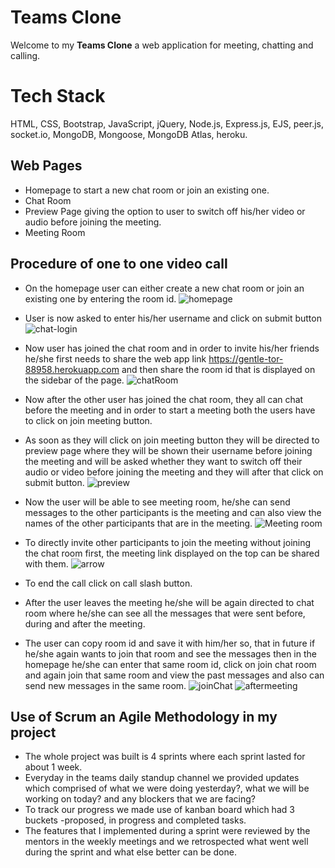# Teams Clone

Welcome to my **Teams Clone** a web application for meeting, chatting and calling.

# Tech Stack
HTML, CSS, Bootstrap, JavaScript, jQuery, Node.js, Express.js, EJS, peer.js, socket.io, MongoDB, Mongoose, MongoDB Atlas, heroku.


## Web Pages

 - Homepage to start a new chat room or join an existing one.
 - Chat Room
 - Preview Page giving the option to user to switch off his/her video or audio before joining the meeting.
 - Meeting Room

## Procedure of one to one video call

 - On the homepage user can either create a new chat room or join an existing one by entering the room id.
![homepage](https://user-images.githubusercontent.com/53914778/125443515-3b0b53ee-7fe2-4c41-800e-97237b24783e.JPG)
 - User is now asked to enter his/her username and click on submit button
 ![chat-login](https://user-images.githubusercontent.com/53914778/125445317-5d198d19-b01b-4407-b69f-74bcb9825270.JPG)
 - Now user has joined the chat room and in order to invite his/her friends he/she first needs to share the web app link https://gentle-tor-88958.herokuapp.com and then share the room id that is displayed on the sidebar of the page.
 ![chatRoom](https://user-images.githubusercontent.com/53914778/125447659-b5133098-a1e7-4292-9b5e-b4767f339254.JPG)
 - Now after the other user has joined the chat room, they all can chat before the meeting and in order to start a meeting both the users have to click on join meeting button.
 - As soon as they will click on join meeting button they will be directed to preview page where they will be shown their username before joining the meeting and will be asked whether they want to switch off their audio or video before joining the meeting and they will after that click on submit button.
 ![preview](https://user-images.githubusercontent.com/53914778/125445752-4551dbd3-d5b4-4f3c-922a-af2c1d423db9.JPG)

 - Now the user will be able to see meeting room, he/she can send messages to the other participants is the meeting and can also view the names of the other participants that are in the meeting.
![Meeting room](https://user-images.githubusercontent.com/53914778/125446504-828fd2d3-3bde-408a-8167-eda49d750a74.JPG)
 - To directly invite other participants to join the meeting without joining the chat room first, the meeting link displayed on the top can be shared with them.
![arrow](https://user-images.githubusercontent.com/53914778/125447306-50dd57fc-f57f-4805-8769-c2ecb2f8bbca.JPG)
 - To end the call click on call slash button.
 - After the user leaves the meeting he/she will be again directed to chat room where he/she can see all the messages that were sent before, during and after the meeting.
 - The user can copy room id and save it with him/her so, that in future if he/she again wants to join that room and see the messages then in the homepage he/she can enter that same room id, click on join chat room and again join that same room and view the past messages and also can send new messages in the same room.
![joinChat](https://user-images.githubusercontent.com/53914778/125448194-921e5312-93b6-49be-973e-b3621c78e01e.JPG)
![aftermeeting](https://user-images.githubusercontent.com/53914778/125450127-270f312c-773b-4990-ba45-49a37b7fd9ce.JPG)
## Use of Scrum an Agile Methodology in my project

 - The whole project was built is 4 sprints where each sprint lasted  for about 1 week.
 - Everyday in the teams daily standup channel we provided updates which comprised of what we were doing  yesterday?, what we will be working on today? and any blockers  that we are facing?
 - To track our progress we made use of kanban board which had 3  buckets -proposed, in progress and completed tasks.
 - The features that I implemented during a sprint were reviewed by  the mentors in the weekly meetings and we retrospected what  went well during the sprint and what else better can be done.
